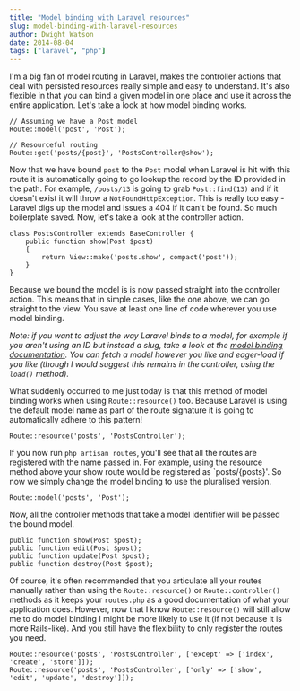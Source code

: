 ```yaml
---
title: "Model binding with Laravel resources"
slug: model-binding-with-laravel-resources
author: Dwight Watson
date: 2014-08-04
tags: ["laravel", "php"]
---
```


I'm a big fan of model routing in Laravel, makes the controller actions that deal with persisted resources really simple and easy to understand. It's also flexible in that you can bind a given model in one place and use it across the entire application. Let's take a look at how model binding works.

    // Assuming we have a Post model
    Route::model('post', 'Post');

    // Resourceful routing
    Route::get('posts/{post}', 'PostsController@show');

Now that we have bound `post` to the `Post` model when Laravel is hit with this route it is automatically going to go lookup the record by the ID provided in the path. For example, `/posts/13` is going to grab `Post::find(13)` and if it doesn't exist it will throw a `NotFoundHttpException`. This is really too easy - Laravel digs up the model and issues a 404 if it can't be found. So much boilerplate saved. Now, let's take a look at the controller action.

    class PostsController extends BaseController {
        public function show(Post $post)
    	{
    	    return View::make('posts.show', compact('post'));
    	}
    }

Because we bound the model is is now passed straight into the controller action. This means that in simple cases, like the one above, we can go straight to the view. You save at least one line of code wherever you use model binding.

_Note: if you want to adjust the way Laravel binds to a model, for example if you aren't using an ID but instead a slug, take a look at the [model binding documentation](http://laravel.com/docs/routing#route-model-binding). You can fetch a model however you like and eager-load if you like (though I would suggest this remains in the controller, using the `load()` method)._

What suddenly occurred to me just today is that this method of model binding works when using `Route::resource()` too. Because Laravel is using the default model name as part of the route signature it is going to automatically adhere to this pattern!

    Route::resource('posts', 'PostsController');

If you now run `php artisan routes`, you'll see that all the routes are registered with the name passed in. For example, using the resource method above your show route would be registered as `posts/{posts}'. So now we simply change the model binding to use the pluralised version.

    Route::model('posts', 'Post');

Now, all the controller methods that take a model identifier will be passed the bound model.

    public function show(Post $post);
    public function edit(Post $post);
    public function update(Post $post);
    public function destroy(Post $post);

Of course, it's often recommended that you articulate all your routes manually rather than using the `Route::resource()` or `Route::controller()` methods as it keeps your `routes.php` as a good documentation of what your application does. However, now that I know `Route::resource()` will still allow me to do model binding I might be more likely to use it (if not because it is more Rails-like). And you still have the flexibility to only register the routes you need.

    Route::resource('posts', 'PostsController', ['except' => ['index', 'create', 'store']]);
    Route::resource('posts', 'PostsController', ['only' => ['show', 'edit', 'update', 'destroy']]);
